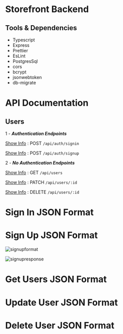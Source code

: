 # Storefront Backend
## Tools & Dependencies
- Typescript
- Express
- Prettier
- EsLint
- PostgresSql
- cors
- bcrypt
- jsonwebtoken
- db-migrate

# API Documentation

## Users
1 - ***Authentication Endpoints***

[Show Info](#sign-in-json-format) : POST `/api/auth/signin`  

[Show Info](#sign-up-json-format) : POST `/api/auth/signup`


2 - ***No Authentication Endpoints***

[Show Info](#get-users-json-format) : GET `/api/users`

[Show Info](#update-user-json-format) : PATCH `/api/users/:id`

[Show Info](#delete-user-json-format) : DELETE `/api/users/:id`


# Sign In JSON Format
# Sign Up JSON Format


![signupformat](https://user-images.githubusercontent.com/71923204/189026365-6e7cd73b-464a-4951-83f6-92dafbed04fc.png)



![signupresponse](https://user-images.githubusercontent.com/71923204/189026657-8d7bf2d5-b12b-42db-9d19-9e6778f6adae.png)



# Get Users JSON Format
# Update User JSON Format
# Delete User JSON Format
    
